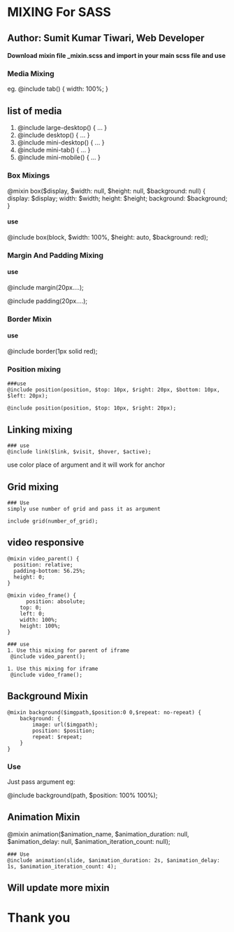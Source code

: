 # MIXING For SASS 
## Author: Sumit Kumar Tiwari, Web Developer

#### Download mixin file _mixin.scss and import in your main scss file and use

### Media Mixing
 eg. @include tab() {
   width: 100%;
 } 

## list of media
  1. @include large-desktop() { ... }
  2. @include desktop() { ... }
  3. @include mini-desktop() { ... }
  4. @include mini-tab() { ... }
  5. @include mini-mobile() { ... }


### Box Mixings
@mixin box($display, $width: null, $height: null, $background: null) {
  display: $display;
  width: $width;
  height: $height;
  background: $background;
}

#### use
@include box(block, $width: 100%, $height: auto, $background: red);


### Margin And Padding Mixing
 
 #### use
 @include margin(20px....);

 @include padding(20px....);


### Border Mixin

 #### use
 @include border(1px solid red); 


### Position mixing

	###use 
	@include position(position, $top: 10px, $right: 20px, $bottom: 10px, $left: 20px);

	@include position(position, $top: 10px, $right: 20px);


## Linking mixing

	### use
	@include link($link, $visit, $hover, $active);

  use color place of argument and it will work for anchor

## Grid mixing

	### Use
	simply use number of grid and pass it as argument

	include grid(number_of_grid);


## video responsive 

	@mixin video_parent() {
	  position: relative;
	  padding-bottom: 56.25%;
	  height: 0;
	}

	@mixin video_frame() {
		  position: absolute;
	    top: 0;
	    left: 0;
	    width: 100%;
	    height: 100%;
	}	  

	### use
	1. Use this mixing for parent of iframe
	 @include video_parent();

  	1. Use this mixing for iframe
	 @include video_frame();	 


## Background Mixin
	@mixin background($imgpath,$position:0 0,$repeat: no-repeat) {
	    background: {
	        image: url($imgpath);
	        position: $position;
	        repeat: $repeat;
	    }
	}	 

  ### Use

  Just pass argument
  eg: 

  @include background(path, $position: 100% 100%);


## Animation Mixin
@mixin animation($animation_name, $animation_duration: null, $animation_delay: null, $animation_iteration_count: null);

	### Use 
	@include animation(slide, $animation_duration: 2s, $animation_delay: 1s, $animation_iteration_count: 4);



## Will update more mixin

# Thank you	

  


